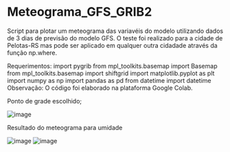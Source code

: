 # Meteograma_GFS_GRIB2

Script para plotar um meteograma das variavéis do modelo utilizando dados de 3 dias de previsão do modelo GFS. O teste foi realizado para a cidade de Pelotas-RS mas pode ser aplicado em qualquer outra cidadade através da função np.where.

Requerimentos: import pygrib
from mpl_toolkits.basemap import Basemap
from mpl_toolkits.basemap import shiftgrid
import matplotlib.pyplot as plt
import numpy as np
import pandas as pd
from datetime import datetime
Observação: O código foi elaborado na plataforma Google Colab.

Ponto de grade escolhido; 

![image](https://github.com/vlsantos-bit/Meteograma_GFS_GRIB2/blob/main/grad_escolhida.png)

Resultado do meteograma para umidade

![image](https://github.com/vlsantos-bit/Meteograma_GFS_GRIB2/blob/main/meteo_umid1.png) 
![image](https://github.com/vlsantos-bit/Meteograma_GFS_GRIB2/blob/main/umid_meteograma2.png)
